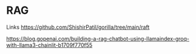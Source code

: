 # RAG

Links
https://github.com/ShishirPatil/gorilla/tree/main/raft

https://blog.gopenai.com/building-a-rag-chatbot-using-llamaindex-groq-with-llama3-chainlit-b1709f770f55

